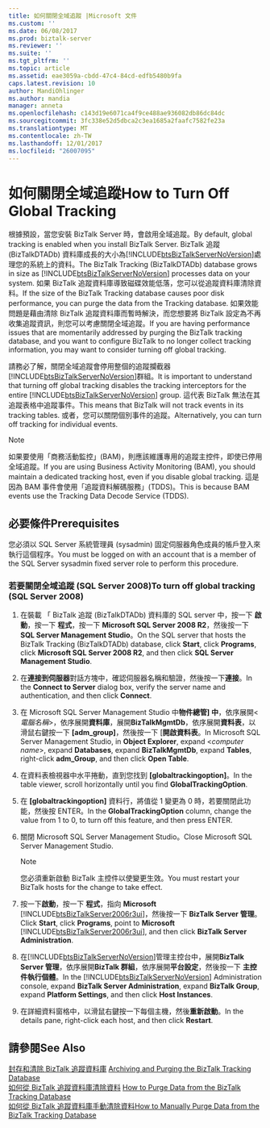 ```yaml
---
title: 如何關閉全域追蹤 |Microsoft 文件
ms.custom: ''
ms.date: 06/08/2017
ms.prod: biztalk-server
ms.reviewer: ''
ms.suite: ''
ms.tgt_pltfrm: ''
ms.topic: article
ms.assetid: eae3059a-cbdd-47c4-84cd-edfb5480b9fa
caps.latest.revision: 10
author: MandiOhlinger
ms.author: mandia
manager: anneta
ms.openlocfilehash: c143d19e6071ca4f9ce488ae936082db86dc84dc
ms.sourcegitcommit: 3fc338e52d5dbca2c3ea1685a2faafc7582fe23a
ms.translationtype: MT
ms.contentlocale: zh-TW
ms.lasthandoff: 12/01/2017
ms.locfileid: "26007095"
---
```

# <a name="how-to-turn-off-global-tracking"></a><span data-ttu-id="46879-102">如何關閉全域追蹤</span><span class="sxs-lookup"><span data-stu-id="46879-102">How to Turn Off Global Tracking</span></span>
<span data-ttu-id="46879-103">根據預設，當您安裝 BizTalk Server 時，會啟用全域追蹤。</span><span class="sxs-lookup"><span data-stu-id="46879-103">By default, global tracking is enabled when you install BizTalk Server.</span></span> <span data-ttu-id="46879-104">BizTalk 追蹤 (BizTalkDTADb) 資料庫成長的大小為[!INCLUDE[btsBizTalkServerNoVersion](../includes/btsbiztalkservernoversion-md.md)]處理您的系統上的資料。</span><span class="sxs-lookup"><span data-stu-id="46879-104">The BizTalk Tracking (BizTalkDTADb) database grows in size as [!INCLUDE[btsBizTalkServerNoVersion](../includes/btsbiztalkservernoversion-md.md)] processes data on your system.</span></span> <span data-ttu-id="46879-105">如果 BizTalk 追蹤資料庫導致磁碟效能低落，您可以從追蹤資料庫清除資料。</span><span class="sxs-lookup"><span data-stu-id="46879-105">If the size of the BizTalk Tracking database causes poor disk performance, you can purge the data from the Tracking database.</span></span> <span data-ttu-id="46879-106">如果效能問題是藉由清除 BizTalk 追蹤資料庫而暫時解決，而您想要將 BizTalk 設定為不再收集追蹤資訊，則您可以考慮關閉全域追蹤。</span><span class="sxs-lookup"><span data-stu-id="46879-106">If you are having performance issues that are momentarily addressed by purging the BizTalk tracking database, and you want to configure BizTalk to no longer collect tracking information, you may want to consider turning off global tracking.</span></span>  
  
 <span data-ttu-id="46879-107">請務必了解，關閉全域追蹤會停用整個的追蹤攔截器[!INCLUDE[btsBizTalkServerNoVersion](../includes/btsbiztalkservernoversion-md.md)]群組。</span><span class="sxs-lookup"><span data-stu-id="46879-107">It is important to understand that turning off global tracking disables the tracking interceptors for the entire [!INCLUDE[btsBizTalkServerNoVersion](../includes/btsbiztalkservernoversion-md.md)] group.</span></span> <span data-ttu-id="46879-108">這代表 BizTalk 無法在其追蹤表格中追蹤事件。</span><span class="sxs-lookup"><span data-stu-id="46879-108">This means that BizTalk will not track events in its tracking tables.</span></span> <span data-ttu-id="46879-109">或者，您可以關閉個別事件的追蹤。</span><span class="sxs-lookup"><span data-stu-id="46879-109">Alternatively, you can turn off tracking for individual events.</span></span>  
  
> [!NOTE]
>  <span data-ttu-id="46879-110">如果要使用「商務活動監控」(BAM)，則應該維護專用的追蹤主控件，即使已停用全域追蹤。</span><span class="sxs-lookup"><span data-stu-id="46879-110">If you are using Business Activity Monitoring (BAM), you should maintain a dedicated tracking host, even if you disable global tracking.</span></span> <span data-ttu-id="46879-111">這是因為 BAM 事件會使用「追蹤資料解碼服務」(TDDS)。</span><span class="sxs-lookup"><span data-stu-id="46879-111">This is because BAM events use the Tracking Data Decode Service (TDDS).</span></span>  
  
## <a name="prerequisites"></a><span data-ttu-id="46879-112">必要條件</span><span class="sxs-lookup"><span data-stu-id="46879-112">Prerequisites</span></span>  
 <span data-ttu-id="46879-113">您必須以 SQL Server 系統管理員 (sysadmin) 固定伺服器角色成員的帳戶登入來執行這個程序。</span><span class="sxs-lookup"><span data-stu-id="46879-113">You must be logged on with an account that is a member of the SQL Server sysadmin fixed server role to perform this procedure.</span></span>  
  
### <a name="to-turn-off-global-tracking-sql-server-2008"></a><span data-ttu-id="46879-114">若要關閉全域追蹤 (SQL Server 2008)</span><span class="sxs-lookup"><span data-stu-id="46879-114">To turn off global tracking (SQL Server 2008)</span></span>  
  
1.  <span data-ttu-id="46879-115">在裝載 「 BizTalk 追蹤 (BizTalkDTADb) 資料庫的 SQL server 中，按一下 **啟動**，按一下 **程式**，按一下  **Microsoft SQL Server 2008 R2**，然後按一下  **SQL Server Management Studio**。</span><span class="sxs-lookup"><span data-stu-id="46879-115">On the SQL server that hosts the BizTalk Tracking (BizTalkDTADb) database, click **Start**, click **Programs**, click **Microsoft SQL Server 2008 R2**, and then click **SQL Server Management Studio**.</span></span>  
  
2.  <span data-ttu-id="46879-116">在**連接到伺服器**對話方塊中，確認伺服器名稱和驗證，然後按一下**連接**。</span><span class="sxs-lookup"><span data-stu-id="46879-116">In the **Connect to Server** dialog box, verify the server name and authentication, and then click **Connect**.</span></span>  
  
3.  <span data-ttu-id="46879-117">在 Microsoft SQL Server Management Studio 中**物件總管] 中**，依序展開\<*電腦名稱*\>，依序展開**資料庫**，展開**BizTalkMgmtDb**，依序展開**資料表**，以滑鼠右鍵按一下 **[adm_group]**，然後按一下 [**開啟資料表**。</span><span class="sxs-lookup"><span data-stu-id="46879-117">In Microsoft SQL Server Management Studio, in **Object Explorer**, expand \<*computer name*\>, expand **Databases**, expand **BizTalkMgmtDb**, expand **Tables**, right-click **adm_Group**, and then click **Open Table**.</span></span>  
  
4.  <span data-ttu-id="46879-118">在資料表檢視器中水平捲動，直到您找到 **[globaltrackingoption]**。</span><span class="sxs-lookup"><span data-stu-id="46879-118">In the table viewer, scroll horizontally until you find **GlobalTrackingOption**.</span></span>  
  
5.  <span data-ttu-id="46879-119">在 **[globaltrackingoption]** 資料行，將值從 1 變更為 0 時，若要關閉此功能，然後按 ENTER。</span><span class="sxs-lookup"><span data-stu-id="46879-119">In the **GlobalTrackingOption** column, change the value from 1 to 0, to turn off this feature, and then press ENTER.</span></span>  
  
6.  <span data-ttu-id="46879-120">關閉 Microsoft SQL Server Management Studio。</span><span class="sxs-lookup"><span data-stu-id="46879-120">Close Microsoft SQL Server Management Studio.</span></span>  
  
    > [!NOTE]
    >  <span data-ttu-id="46879-121">您必須重新啟動 BizTalk 主控件以使變更生效。</span><span class="sxs-lookup"><span data-stu-id="46879-121">You must restart your BizTalk hosts for the change to take effect.</span></span>  
  
7.  <span data-ttu-id="46879-122">按一下**啟動**，按一下 **程式**，指向  **Microsoft** [!INCLUDE[btsBizTalkServer2006r3ui](../includes/btsbiztalkserver2006r3ui-md.md)]，然後按一下  **BizTalk Server 管理**。</span><span class="sxs-lookup"><span data-stu-id="46879-122">Click **Start**, click **Programs**, point to **Microsoft** [!INCLUDE[btsBizTalkServer2006r3ui](../includes/btsbiztalkserver2006r3ui-md.md)], and then click **BizTalk Server Administration**.</span></span>  
  
8.  <span data-ttu-id="46879-123">在[!INCLUDE[btsBizTalkServerNoVersion](../includes/btsbiztalkservernoversion-md.md)]管理主控台中，展開**BizTalk Server 管理**，依序展開**BizTalk 群組**，依序展開**平台設定**，然後按一下  **主控件執行個體**。</span><span class="sxs-lookup"><span data-stu-id="46879-123">In the [!INCLUDE[btsBizTalkServerNoVersion](../includes/btsbiztalkservernoversion-md.md)] Administration console, expand **BizTalk Server Administration**, expand **BizTalk Group**, expand **Platform Settings**, and then click **Host Instances**.</span></span>  
  
9. <span data-ttu-id="46879-124">在詳細資料窗格中，以滑鼠右鍵按一下每個主機，然後**重新啟動**。</span><span class="sxs-lookup"><span data-stu-id="46879-124">In the details pane, right-click each host, and then click **Restart**.</span></span>  
  
## <a name="see-also"></a><span data-ttu-id="46879-125">請參閱</span><span class="sxs-lookup"><span data-stu-id="46879-125">See Also</span></span>  
 <span data-ttu-id="46879-126">[封存和清除 BizTalk 追蹤資料庫](../core/archiving-and-purging-the-biztalk-tracking-database.md) </span><span class="sxs-lookup"><span data-stu-id="46879-126">[Archiving and Purging the BizTalk Tracking Database](../core/archiving-and-purging-the-biztalk-tracking-database.md) </span></span>  
 <span data-ttu-id="46879-127">[如何從 BizTalk 追蹤資料庫清除資料](../core/how-to-purge-data-from-the-biztalk-tracking-database.md) </span><span class="sxs-lookup"><span data-stu-id="46879-127">[How to Purge Data from the BizTalk Tracking Database](../core/how-to-purge-data-from-the-biztalk-tracking-database.md) </span></span>  
 [<span data-ttu-id="46879-128">如何從 BizTalk 追蹤資料庫手動清除資料</span><span class="sxs-lookup"><span data-stu-id="46879-128">How to Manually Purge Data from the BizTalk Tracking Database</span></span>](../core/how-to-manually-purge-data-from-the-biztalk-tracking-database.md)